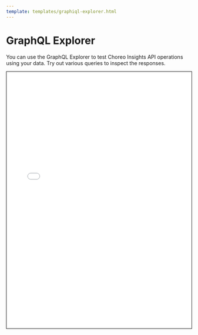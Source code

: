 ```yaml
---
template: templates/graphiql-explorer.html
---
```


# GraphQL Explorer

You can use the GraphQL Explorer to test Choreo Insights API operations using your data. Try out various queries to inspect the responses.

<div class="explorer">
  <iframe 
    src="../../assets/static/graphiql-explorer/index.html"
    style="border:1px solid black; height: 700px; width: 100%;"
  >
  </iframe>
</div>
